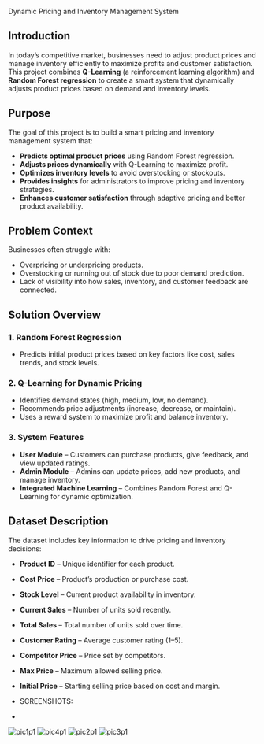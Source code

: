  Dynamic Pricing and Inventory Management System  

## Introduction  
In today’s competitive market, businesses need to adjust product prices and manage inventory efficiently to maximize profits and customer satisfaction. This project combines **Q-Learning** (a reinforcement learning algorithm) and **Random Forest regression** to create a smart system that dynamically adjusts product prices based on demand and inventory levels.  

## Purpose  
The goal of this project is to build a smart pricing and inventory management system that:  
- **Predicts optimal product prices** using Random Forest regression.  
- **Adjusts prices dynamically** with Q-Learning to maximize profit.  
- **Optimizes inventory levels** to avoid overstocking or stockouts.  
- **Provides insights** for administrators to improve pricing and inventory strategies.  
- **Enhances customer satisfaction** through adaptive pricing and better product availability.  

## Problem Context  
Businesses often struggle with:  
- Overpricing or underpricing products.  
- Overstocking or running out of stock due to poor demand prediction.  
- Lack of visibility into how sales, inventory, and customer feedback are connected.  

## Solution Overview  
### 1. **Random Forest Regression**  
- Predicts initial product prices based on key factors like cost, sales trends, and stock levels.  

### 2. **Q-Learning for Dynamic Pricing**  
- Identifies demand states (high, medium, low, no demand).  
- Recommends price adjustments (increase, decrease, or maintain).  
- Uses a reward system to maximize profit and balance inventory.  

### 3. **System Features**  
- **User Module** – Customers can purchase products, give feedback, and view updated ratings.  
- **Admin Module** – Admins can update prices, add new products, and manage inventory.  
- **Integrated Machine Learning** – Combines Random Forest and Q-Learning for dynamic optimization.  

## Dataset Description  
The dataset includes key information to drive pricing and inventory decisions:  
- **Product ID** – Unique identifier for each product.  
- **Cost Price** – Product’s production or purchase cost.  
- **Stock Level** – Current product availability in inventory.  
- **Current Sales** – Number of units sold recently.  
- **Total Sales** – Total number of units sold over time.  
- **Customer Rating** – Average customer rating (1–5).  
- **Competitor Price** – Price set by competitors.  
- **Max Price** – Maximum allowed selling price.  
- **Initial Price** – Starting selling price based on cost and margin.

- SCREENSHOTS:
- 
![pic1p1](https://github.com/user-attachments/assets/cf3bd5ac-05d2-4562-838d-1e54569bd929)
![pic4p1](https://github.com/user-attachments/assets/95454183-f774-4279-a964-348ed4f9cf12)
![pic2p1](https://github.com/user-attachments/assets/1723fa3e-cc0a-41e2-b12f-38b6f4c5ebb9)
![pic3p1](https://github.com/user-attachments/assets/158177e9-2b73-4b55-aa72-e28fcf82ccae)




